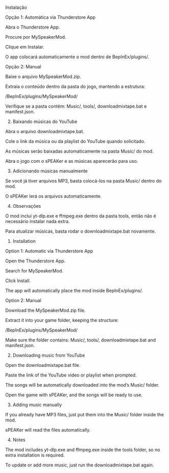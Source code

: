 Instalação

Opção 1: Automática via Thunderstore App

Abra o Thunderstore App.

Procure por MySpeakerMod.

Clique em Instalar.

O app colocará automaticamente o mod dentro de BepInEx/plugins/.

Opção 2: Manual

Baixe o arquivo MySpeakerMod.zip.

Extraia o conteúdo dentro da pasta do jogo, mantendo a estrutura:

<Seu Jogo>/BepInEx/plugins/MySpeakerMod/


Verifique se a pasta contém: Music/, tools/, downloadmixtape.bat e manifest.json.

2. Baixando músicas do YouTube

Abra o arquivo downloadmixtape.bat.

Cole o link da música ou da playlist do YouTube quando solicitado.

As músicas serão baixadas automaticamente na pasta Music/ do mod.

Abra o jogo com o sPEAKer e as músicas aparecerão para uso.

3. Adicionando músicas manualmente

Se você já tiver arquivos MP3, basta colocá-los na pasta Music/ dentro do mod.

O sPEAKer lerá os arquivos automaticamente.

4. Observações

O mod inclui yt-dlp.exe e ffmpeg.exe dentro da pasta tools, então não é necessário instalar nada extra.

Para atualizar músicas, basta rodar o downloadmixtape.bat novamente.





1. Installation

Option 1: Automatic via Thunderstore App

Open the Thunderstore App.

Search for MySpeakerMod.

Click Install.

The app will automatically place the mod inside BepInEx/plugins/.

Option 2: Manual

Download the MySpeakerMod.zip file.

Extract it into your game folder, keeping the structure:

<Your Game>/BepInEx/plugins/MySpeakerMod/


Make sure the folder contains: Music/, tools/, downloadmixtape.bat and manifest.json.

2. Downloading music from YouTube

Open the downloadmixtape.bat file.

Paste the link of the YouTube video or playlist when prompted.

The songs will be automatically downloaded into the mod’s Music/ folder.

Open the game with sPEAKer, and the songs will be ready to use.

3. Adding music manually

If you already have MP3 files, just put them into the Music/ folder inside the mod.

sPEAKer will read the files automatically.

4. Notes

The mod includes yt-dlp.exe and ffmpeg.exe inside the tools folder, so no extra installation is required.

To update or add more music, just run the downloadmixtape.bat again.